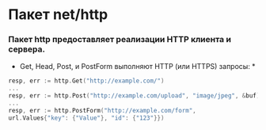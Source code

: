 # Пакет net/http

### Пакет http предоставляет реализации HTTP клиента и сервера.

* Get, Head, Post, и PostForm выполняют HTTP (или HTTPS) запросы: *

```go
resp, err := http.Get("http://example.com/")
...
resp, err := http.Post("http://example.com/upload", "image/jpeg", &buf)
...
resp, err := http.PostForm("http://example.com/form",
url.Values{"key": {"Value"}, "id": {"123"}})
```